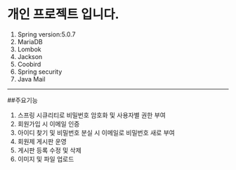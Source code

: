 # 개인 프로젝트 입니다.

1. Spring version:5.0.7
1. MariaDB
1. Lombok
1. Jackson
1. Coobird
1. Spring security
1. Java Mail

---

##주요기능
1. 스프링 시큐리티로 비밀번호 암호화 및 사용자별 권한 부여
1. 회원가입 시 이메일 인증
1. 아이디 찾기 및 비밀번호 분실 시 이메일로 비밀번호 새로 부여
1. 회원제 게시판 운영
1. 게시판 등록 수정 및 삭제 
1. 이미지 및 파일 업로드
